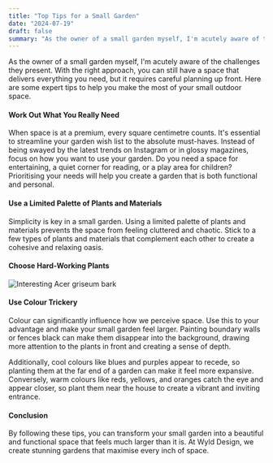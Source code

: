 ```yaml
---
title: "Top Tips for a Small Garden"
date: "2024-07-19"
draft: false
summary: "As the owner of a small garden myself, I'm acutely aware of the challenges they present. Here are expert tips to help you make the most of your small outdoor space."
---
```


As the owner of a small garden myself, I'm acutely aware of the challenges they present. With the right approach, you can still have a space that delivers everything you need, but it requires careful planning up front. Here are some expert tips to help you make the most of your small outdoor space.

#### Work Out What You Really Need

When space is at a premium, every square centimetre counts. It's essential to streamline your garden wish list to the absolute must-haves. Instead of being swayed by the latest trends on Instagram or in glossy magazines, focus on how you want to use your garden. Do you need a space for entertaining, a quiet corner for reading, or a play area for children? Prioritising your needs will help you create a garden that is both functional and personal.

#### Use a Limited Palette of Plants and Materials

Simplicity is key in a small garden. Using a limited palette of plants and materials prevents the space from feeling cluttered and chaotic. Stick to a few types of plants and materials that complement each other to create a cohesive and relaxing oasis.

#### Choose Hard-Working Plants

![Interesting Acer griseum bark](https://images.squarespace-cdn.com/content/v1/66cf3b3ffe781e11b5924564/01ae6963-d7b1-482e-8bf4-b0c07005ed3c/IMG_4256.jpeg)

#### Use Colour Trickery

Colour can significantly influence how we perceive space. Use this to your advantage and make your small garden feel larger. Painting boundary walls or fences black can make them disappear into the background, drawing more attention to the plants in front and creating a sense of depth.

Additionally, cool colours like blues and purples appear to recede, so planting them at the far end of a garden can make it feel more expansive. Conversely, warm colours like reds, yellows, and oranges catch the eye and appear closer, so plant them near the house to create a vibrant and inviting entrance.

#### Conclusion

By following these tips, you can transform your small garden into a beautiful and functional space that feels much larger than it is. At Wyld Design, we create stunning gardens that maximise every inch of space.